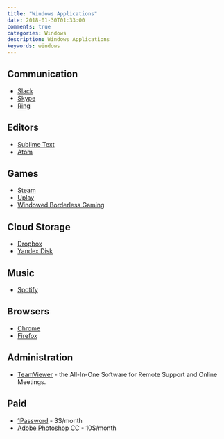 ```yaml
---
title: "Windows Applications"
date: 2018-01-30T01:33:00
comments: true
categories: Windows
description: Windows Applications
keywords: windows
---
```


## Communication
* [Slack](https://itunes.apple.com/app/slack/id803453959?ls=1&mt=12)
* [Skype](http://www.skype.com/)
* [Ring](https://ring.cx/)

## Editors
* [Sublime Text](https://www.sublimetext.com/)
* [Atom](https://atom.io/)

## Games
* [Steam](http://store.steampowered.com/)
* [Uplay](https://uplay.ubi.com/)
* [Windowed Borderless Gaming](http://westechsolutions.net/sites/WindowedBorderlessGaming/)

## Cloud Storage
* [Dropbox](https://www.dropbox.com/)
* [Yandex Disk](https://disk.yandex.com/)

## Music
* [Spotify](https://www.spotify.com)

## Browsers
* [Chrome](https://www.google.com/intl/en/chrome/browser/)
* [Firefox](http://www.mozilla.org/en-US/firefox/new/)

## Administration
* [TeamViewer](http://www.teamviewer.com/) - the All-In-One Software
for Remote Support and Online Meetings.

## Paid
* [1Password](https://agilebits.com/onepassword) - 3$/month
* [Adobe Photoshop CC](https://www.adobe.com/ca/products/photoshop/free-trial-download.html) - 10$/month
